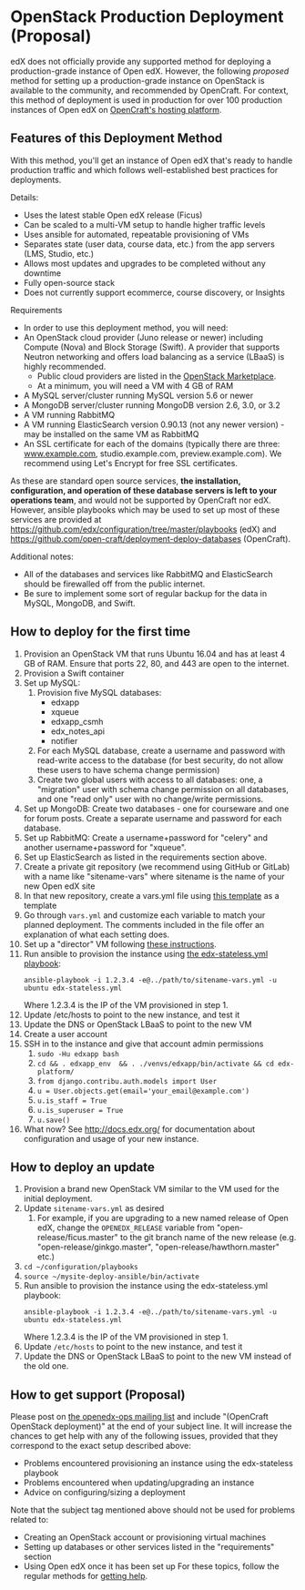 # OpenStack Production Deployment (Proposal)

edX does not officially provide any supported method for deploying a production-grade instance of Open edX. However, the following *proposed* method for setting up a production-grade instance on OpenStack is available to the community, and recommended by OpenCraft. For context, this method of deployment is used in production for over 100 production instances of Open edX on [OpenCraft's hosting platform](http://opencraft.com/hosting/).

## Features of this Deployment Method
With this method, you'll get an instance of Open edX that's ready to handle production traffic and which follows well-established best practices for deployments.
 
Details:

* Uses the latest stable Open edX release (Ficus)
* Can be scaled to a multi-VM setup to handle higher traffic levels
* Uses ansible for automated, repeatable provisioning of VMs
* Separates state (user data, course data, etc.) from the app servers (LMS, Studio, etc.)
* Allows most updates and upgrades to be completed without any downtime
* Fully open-source stack
* Does not currently support ecommerce, course discovery, or Insights
 
Requirements

* In order to use this deployment method, you will need:
* An OpenStack cloud provider (Juno release or newer) including Compute (Nova) and Block Storage (Swift). A provider that supports Neutron networking and offers load balancing as a service (LBaaS) is highly recommended.
  - Public cloud providers are listed in the [OpenStack Marketplace](https://www.openstack.org/marketplace/public-clouds/).
  - At a minimum, you will need a VM with 4 GB of RAM
* A MySQL server/cluster running MySQL version 5.6 or newer
* A MongoDB server/cluster running MongoDB version 2.6, 3.0, or 3.2
* A VM running RabbitMQ
* A VM running ElasticSearch version 0.90.13 (not any newer version) - may be installed on the same VM as RabbitMQ
* An SSL certificate for each of the domains (typically there are three: www.example.com, studio.example.com, preview.example.com). We recommend using Let's Encrypt for free SSL certificates.
 
As these are standard open source services, **the installation, configuration, and operation of these database servers is left to your operations team**, and would not be supported by OpenCraft nor edX. However, ansible playbooks which may be used to set up most of these services are provided at https://github.com/edx/configuration/tree/master/playbooks (edX) and https://github.com/open-craft/deployment-deploy-databases (OpenCraft).
 
Additional notes:
* All of the databases and services like RabbitMQ and ElasticSearch should be firewalled off from the public internet.
* Be sure to implement some sort of regular backup for the data in MySQL, MongoDB, and Swift.


## How to deploy for the first time
1. Provision an OpenStack VM that runs Ubuntu 16.04 and has at least 4 GB of RAM. Ensure that ports 22, 80, and 443 are open to the internet.
1. Provision a Swift container
1. Set up MySQL:
   1. Provision five MySQL databases:
       - edxapp
       - xqueue
       - edxapp_csmh
       - edx_notes_api
       - notifier
   1. For each MySQL database, create a username and password with read-write access to the database (for best security, do not allow these users to have schema change permission)
   1. Create two global users with access to all databases: one, a "migration" user with schema change permission on all databases, and one "read only" user with no change/write permissions.
1. Set up MongoDB: Create two databases - one for courseware and one for forum posts. Create a separate username and password for each database.
1. Set up RabbitMQ: Create a username+password for "celery" and another username+password for "xqueue".
1. Set up ElasticSearch as listed in the requirements section above.
1. Create a private git repository (we recommend using GitHub or GitLab) with a name like "sitename-vars" where sitename is the name of your new Open edX site
1. In that new repository, create a vars.yml file using [this template](https://github.com/open-craft/opencraft/pull/204) as a template
1. Go through `vars.yml` and customize each variable to match your planned deployment. The comments included in the file offer an explanation of what each setting does.
1. Set up a "director" VM following [these instructions](../shared/director/).
1. Run ansible to provision the instance using [the edx-stateless.yml playbook](https://github.com/edx/configuration/blob/master/playbooks/edx-stateless.yml):
   ```
   ansible-playbook -i 1.2.3.4 -e@../path/to/sitename-vars.yml -u ubuntu edx-stateless.yml
   ```
   Where 1.2.3.4 is the IP of the VM provisioned in step 1.
1. Update /etc/hosts to point to the new instance, and test it
1. Update the DNS or OpenStack LBaaS to point to the new VM
1. Create a user account
1. SSH in to the instance and give that account admin permissions
   1. `sudo -Hu edxapp bash`
   1. `cd && . edxapp_env  && . ./venvs/edxapp/bin/activate && cd edx-platform/`
   1. `from django.contribu.auth.models import User`
   1. `u = User.objects.get(email='your_email@example.com')`
   1. `u.is_staff = True`
   1. `u.is_superuser = True`
   1. `u.save()`
1. What now? See http://docs.edx.org/ for documentation about configuration and usage of your new instance.


## How to deploy an update
1. Provision a brand new OpenStack VM similar to the VM used for the initial deployment.
1. Update `sitename-vars.yml` as desired
   1. For example, if you are upgrading to a new named release of Open edX, change the `OPENEDX_RELEASE` variable from "open-release/ficus.master" to the git branch name of the new release (e.g. "open-release/ginkgo.master", "open-release/hawthorn.master" etc.)
1. `cd ~/configuration/playbooks`
1. `source ~/mysite-deploy-ansible/bin/activate`
1. Run ansible to provision the instance using the edx-stateless.yml playbook:
   ```
   ansible-playbook -i 1.2.3.4 -e@../path/to/sitename-vars.yml -u ubuntu edx-stateless.yml
   ```
   Where 1.2.3.4 is the IP of the VM provisioned in step 1.
1. Update `/etc/hosts` to point to the new instance, and test it
1. Update the DNS or OpenStack LBaaS to point to the new VM instead of the old one.
 

## How to get support (Proposal)
Please post on [the openedx-ops mailing list](https://www.google.com/url?q=https://groups.google.com/forum/%23!forum/openedx-ops&sa=D&ust=1493711786670000&usg=AFQjCNGzXWqTVJOdP4hySmnSd_wDdC2q9w) and include "(OpenCraft OpenStack deployment)" at the end of your subject line. It will increase the chances to get help with any of the following issues, provided that they correspond to the exact setup described above:

* Problems encountered provisioning an instance using the edx-stateless playbook
* Problems encountered when updating/upgrading an instance
* Advice on configuring/sizing a deployment
 
Note that the subject tag mentioned above should not be used for problems related to:

* Creating an OpenStack account or provisioning virtual machines
* Setting up databases or other services listed in the "requirements" section
* Using Open edX once it has been set up
For these topics, follow the regular methods for [getting help](https://open.edx.org/getting-help).
